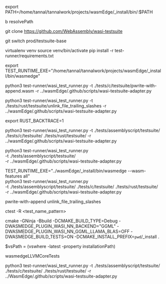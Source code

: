 

export PATH=/home/tannal/tannalwork/projects/wasmEdge/_install/bin/:$PATH

b resolvePath

git clone https://github.com/WebAssembly/wasi-testsuite

git switch prod/testsuite-base

virtualenv venv
source venv/bin/activate
pip install -r test-runner/requirements.txt

export TEST_RUNTIME_EXE="/home/tannal/tannalwork/projects/wasmEdge/_install/bin/wasmedge"

python3 test-runner/wasi_test_runner.py -t ./tests/c/testsuite/pwrite-with-append.wasm -r ../wasmEdge/.github/scripts/wasi-testsuite-adapter.py

python3 test-runner/wasi_test_runner.py -t ./tests/rust/testsuite/unlink_file_trailing_slashes -r ../wasmEdge/.github/scripts/wasi-testsuite-adapter.py

export RUST_BACKTRACE=1

python3 test-runner/wasi_test_runner.py -t ./tests/assemblyscript/testsuite/ ./tests/c/testsuite/ ./tests/rust/testsuite/ -r ../wasmEdge/.github/scripts/wasi-testsuite-adapter.py

python3 test-runner/wasi_test_runner.py \
-t ./tests/assemblyscript/testsuite/ \
-r ../wasmEdge/.github/scripts/wasi-testsuite-adapter.py

TEST_RUNTIME_EXE="../wasmEdge/_install/bin/wasmedge --wasm-features all" \
python3 test-runner/wasi_test_runner.py \
-t ./tests/assemblyscript/testsuite/ ./tests/c/testsuite/ ./tests/rust/testsuite/ \
-r ../wasmEdge/.github/scripts/wasi-testsuite-adapter.py

 pwrite-with-append
 unlink_file_trailing_slashes

ctest -R <test_name_pattern>



cmake -GNinja -Bbuild -DCMAKE_BUILD_TYPE=Debug -DWASMEDGE_PLUGIN_WASI_NN_BACKEND="GGML" -DWASMEDGE_PLUGIN_WASI_NN_GGML_LLAMA_BLAS=OFF -DWASMEDGE_BUILD_TESTS=ON -DCMAKE_INSTALL_PREFIX=`pwd`/_install .



$vsPath = (vswhere -latest -property installationPath)


wasmedgeLLVMCoreTests


python3 test-runner/wasi_test_runner.py -t ./tests/assemblyscript/testsuite/ ./tests/c/testsuite/ ./tests/rust/testsuite/ -r ../WasmEdge/.github/scripts/wasi-testsuite-adapter.py